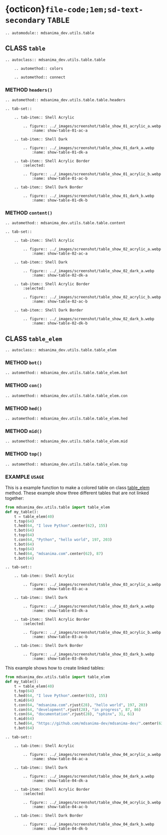 # {octicon}`file-code;1em;sd-text-secondary` `TABLE`

```{eval-rst}
.. automodule:: mdsanima_dev.utils.table
```

## CLASS `table`

```{eval-rst}
.. autoclass:: mdsanima_dev.utils.table.table

    .. automethod:: colors

    .. automethod:: connect
```

### METHOD `headers()`

```{eval-rst}
.. automethod:: mdsanima_dev.utils.table.table.headers
```

```{eval-rst}
.. tab-set::

    .. tab-item:: Shell Acrylic

        .. figure:: ../_images/screenshot/table_show_01_acrylic_a.webp
            :name: show-table-01-ac-a

    .. tab-item:: Shell Dark

        .. figure:: ../_images/screenshot/table_show_01_dark_a.webp
            :name: show-table-01-dk-a

    .. tab-item:: Shell Acrylic Border
        :selected:

        .. figure:: ../_images/screenshot/table_show_01_acrylic_b.webp
            :name: show-table-01-ac-b

    .. tab-item:: Shell Dark Border

        .. figure:: ../_images/screenshot/table_show_01_dark_b.webp
            :name: show-table-01-dk-b
```

### METHOD `content()`

```{eval-rst}
.. automethod:: mdsanima_dev.utils.table.table.content
```

```{eval-rst}
.. tab-set::

    .. tab-item:: Shell Acrylic

        .. figure:: ../_images/screenshot/table_show_02_acrylic_a.webp
            :name: show-table-02-ac-a

    .. tab-item:: Shell Dark

        .. figure:: ../_images/screenshot/table_show_02_dark_a.webp
            :name: show-table-02-dk-a

    .. tab-item:: Shell Acrylic Border
        :selected:

        .. figure:: ../_images/screenshot/table_show_02_acrylic_b.webp
            :name: show-table-02-ac-b

    .. tab-item:: Shell Dark Border

        .. figure:: ../_images/screenshot/table_show_02_dark_b.webp
            :name: show-table-02-dk-b
```

## CLASS `table_elem`

```{eval-rst}
.. autoclass:: mdsanima_dev.utils.table.table_elem
```

### METHOD `bot()`

```{eval-rst}
.. automethod:: mdsanima_dev.utils.table.table_elem.bot
```

### METHOD `con()`

```{eval-rst}
.. automethod:: mdsanima_dev.utils.table.table_elem.con
```

### METHOD `hed()`

```{eval-rst}
.. automethod:: mdsanima_dev.utils.table.table_elem.hed
```

### METHOD `mid()`

```{eval-rst}
.. automethod:: mdsanima_dev.utils.table.table_elem.mid
```

### METHOD `top()`

```{eval-rst}
.. automethod:: mdsanima_dev.utils.table.table_elem.top
```

### EXAMPLE `USAGE`

This is a example function to make a colored table on class
[table_elem](#class-table-elem) method. These example show three different
tables that are not linked together:

```python
from mdsanima_dev.utils.table import table_elem
def my_table():
    t = table_elem(40)
    t.top(64)
    t.hed(64, "I love Python".center(62), 155)
    t.bot(64)
    t.top(64)
    t.con(64, "Python", "hello world", 197, 203)
    t.bot(64)
    t.top(64)
    t.hed(64, "mdsanima.com".center(62), 87)
    t.bot(64)
```

```{eval-rst}
.. tab-set::

    .. tab-item:: Shell Acrylic

        .. figure:: ../_images/screenshot/table_show_03_acrylic_a.webp
            :name: show-table-03-ac-a

    .. tab-item:: Shell Dark

        .. figure:: ../_images/screenshot/table_show_03_dark_a.webp
            :name: show-table-03-dk-a

    .. tab-item:: Shell Acrylic Border
        :selected:

        .. figure:: ../_images/screenshot/table_show_03_acrylic_b.webp
            :name: show-table-03-ac-b

    .. tab-item:: Shell Dark Border

        .. figure:: ../_images/screenshot/table_show_03_dark_b.webp
            :name: show-table-03-dk-b
```

This example shows how to create linked tables:

```python
from mdsanima_dev.utils.table import table_elem
def my_table():
    t = table_elem(40)
    t.top(64)
    t.hed(64, "I love Python".center(63), 155)
    t.mid(64)
    t.con(64, "mdsanima.com".rjust(28), "hello world", 197, 203)
    t.con(64, "development".rjust(28), "in progress", 87, 86)
    t.con(64, "documentation".rjust(28), "sphinx", 31, 61)
    t.mid(64)
    t.hed(64, "https://github.com/mdsanima-dev/mdsanima-dev/".center(63), 33)
    t.bot(64)
```

```{eval-rst}
.. tab-set::

    .. tab-item:: Shell Acrylic

        .. figure:: ../_images/screenshot/table_show_04_acrylic_a.webp
            :name: show-table-04-ac-a

    .. tab-item:: Shell Dark

        .. figure:: ../_images/screenshot/table_show_04_dark_a.webp
            :name: show-table-04-dk-a

    .. tab-item:: Shell Acrylic Border
        :selected:

        .. figure:: ../_images/screenshot/table_show_04_acrylic_b.webp
            :name: show-table-04-ac-b

    .. tab-item:: Shell Dark Border

        .. figure:: ../_images/screenshot/table_show_04_dark_b.webp
            :name: show-table-04-dk-b
```
